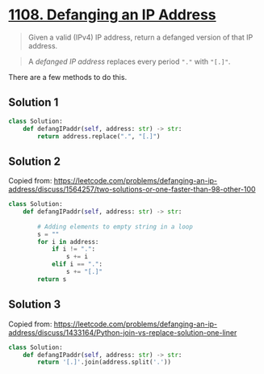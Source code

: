 # [1108. Defanging an IP Address](https://leetcode.com/problems/defanging-an-ip-address/)

> Given a valid (IPv4) IP address, return a defanged version of that IP address.

> A *defanged IP address* replaces every period `"."` with `"[.]"`.

There are a few methods to do this.

## Solution 1

```python
class Solution:
    def defangIPaddr(self, address: str) -> str:
        return address.replace(".", "[.]")
```

## Solution 2

Copied from: https://leetcode.com/problems/defanging-an-ip-address/discuss/1564257/two-solutions-or-one-faster-than-98-other-100

```python
class Solution:
    def defangIPaddr(self, address: str) -> str:
    
        # Adding elements to empty string in a loop
        s = ""
        for i in address:
            if i != ".":
                s += i
            elif i == ".":
                s += "[.]"
        return s
```

## Solution 3

Copied from: https://leetcode.com/problems/defanging-an-ip-address/discuss/1433164/Python-join-vs-replace-solution-one-liner

```python
class Solution:
    def defangIPaddr(self, address: str) -> str:
        return '[.]'.join(address.split('.'))
```
